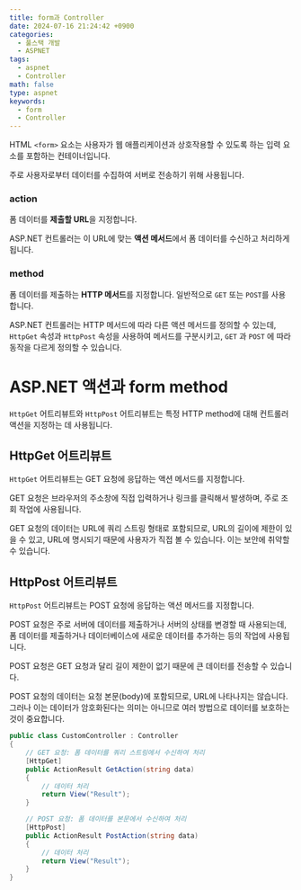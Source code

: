 ```yaml
---
title: form과 Controller
date: 2024-07-16 21:24:42 +0900
categories:
  - 풀스택 개발
  - ASPNET
tags:
  - aspnet
  - Controller
math: false
type: aspnet
keywords:
  - form
  - Controller
---
```


HTML `<form>` 요소는 사용자가 웹 애플리케이션과 상호작용할 수 있도록 하는 입력 요소를 포함하는 컨테이너입니다.

주로 사용자로부터 데이터를 수집하여 서버로 전송하기 위해 사용됩니다.

### action

폼 데이터를 **제출할 URL**을 지정합니다.

ASP.NET 컨트롤러는 이 URL에 맞는 **액션 메서드**에서 폼 데이터를 수신하고 처리하게 됩니다.

### method

폼 데이터를 제출하는 **HTTP 메서드**를 지정합니다. 일반적으로 `GET` 또는 `POST`를 사용합니다.

ASP.NET 컨트롤러는 HTTP 메서드에 따라 다른 액션 메서드를 정의할 수 있는데, `HttpGet` 속성과 `HttpPost` 속성을 사용하여 메서드를 구분시키고, `GET` 과 `POST` 에 따라 동작을 다르게 정의할 수 있습니다.

# ASP.NET 액션과 form method

`HttpGet` 어트리뷰트와 `HttpPost` 어트리뷰트는 특정 HTTP method에 대해 컨트롤러 액션을 지정하는 데 사용됩니다.

## HttpGet 어트리뷰트

`HttpGet` 어트리뷰트는 GET 요청에 응답하는 액션 메서드를 지정합니다.

GET 요청은 브라우저의 주소창에 직접 입력하거나 링크를 클릭해서 발생하며, 주로 조회 작업에 사용됩니다.

GET 요청의 데이터는 URL에 쿼리 스트링 형태로 포함되므로, URL의 길이에 제한이 있을 수 있고, URL에 명시되기 때문에 사용자가 직접 볼 수 있습니다. 이는 보안에 취약할 수 있습니다.

## HttpPost 어트리뷰트

`HttpPost` 어트리뷰트는 POST 요청에 응답하는 액션 메서드를 지정합니다.

POST 요청은 주로 서버에 데이터를 제출하거나 서버의 상태를 변경할 때 사용되는데, 폼 데이터를 제출하거나 데이터베이스에 새로운 데이터를 추가하는 등의 작업에 사용됩니다.

POST 요청은 GET 요청과 달리 길이 제한이 없기 때문에 큰 데이터를 전송할 수 있습니다.

POST 요청의 데이터는 요청 본문(body)에 포함되므로, URL에 나타나지는 않습니다. 그러나 이는 데이터가 암호화된다는 의미는 아니므로 여러 방법으로 데이터를 보호하는 것이 중요합니다.

```csharp
public class CustomController : Controller
{
    // GET 요청: 폼 데이터를 쿼리 스트링에서 수신하여 처리
    [HttpGet]
    public ActionResult GetAction(string data)
    {
        // 데이터 처리
        return View("Result");
    }

    // POST 요청: 폼 데이터를 본문에서 수신하여 처리
    [HttpPost]
    public ActionResult PostAction(string data)
    {
        // 데이터 처리
        return View("Result");
    }
}
```